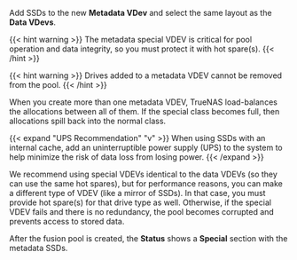 ---
---

Add SSDs to the new **Metadata VDev** and select the same layout as the **Data VDevs**.

{{< hint warning >}}
The metadata special VDEV is critical for pool operation and data integrity, so you must protect it with hot spare(s).
{{< /hint >}}

{{< hint warning >}}
Drives added to a metadata VDEV cannot be removed from the pool.
{{< /hint >}}

When you create more than one metadata VDEV, TrueNAS load-balances the allocations between all of them.
If the special class becomes full, then allocations spill back into the normal class.

{{< expand "UPS Recommendation" "v" >}}
When using SSDs with an internal cache, add an uninterruptible power supply (UPS) to the system to help minimize the risk of data loss from losing power.
{{< /expand >}}

We recommend using special VDEVs identical to the data VDEVs (so they can use the same hot spares), but for performance reasons, you can make a different type of VDEV (like a mirror of SSDs).
In that case, you must provide hot spare(s) for that drive type as well. Otherwise, if the special VDEV fails and there is no redundancy, the pool becomes corrupted and prevents access to stored data.

After the fusion pool is created, the **Status** shows a **Special** section with the metadata SSDs.
